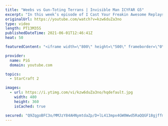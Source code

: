```yaml
---
title: "Weebs vs Gun-Toting Terrans | Invisible Man ICYFAR G5"
excerpt: "In this week’s episode of I Cast Your Freakin Awesome Replays (ICYFAR) players sent in their replays where they were they may use invisible units to spook their opponents!  NEW ICYFAR CHALLANGE: You will never get this! - Deny your opponents expansions and contain them at all costs. Send submissions"
originalUrl: https://youtube.com/watch?v=kzw6duZa3no
type: video
length: PT13M35S
publishedDateTime: 2021-06-01T12:46:41Z
heat: 50

featuredContent: "<iframe width=\"800\" height=\"500\" frameborder=\"0\" src=\"https://www.youtube.com/embed/kzw6duZa3no\" allow=\"accelerometer; autoplay; encrypted-media; gyroscope; picture-in-picture\" allowfullscreen></iframe>"

provider:
  name: PiG
  domain: youtube.com

topics:
  - StarCraft 2

images:
  - url: https://i.ytimg.com/vi/kzw6duZa3no/hqdefault.jpg
    width: 480
    height: 360
    isCached: true

secured: "Q9ZqgoBFC3o/MMJzY84AHNymtdaZp/D+lL413mpx4GW0Wwd5RaQQGF18gjffm2EH1x1VU8gn+mx/h87lQPZM6EXsxv/bQSnnbDDJcHpT1RDHjpfFS0swX6rhzIWU4CIkmMSuZLasWjHUs6pZUW0J/fUGUcu4Kq7U+mUY49K0gEThdaoKBIDKcb1CUNNLKdCnVhAbhgiftE0M8uOepd1ZjT/F2D6IWmDiH5dS9PZuqQ1TlimjA3QkIO2/S1ckVNFpucnfRSZeJwwz0Nw8zMigSaR+Sr1N9KK88VYNLFkXvGog5l7iJRNryWSAgwtu1aQdvVIY6lj7RD98xmIQXzKcBfH43Dw1nNDhQOdNlwqSaZSz1U6YtRdlKo9v3IW9fyw2vfcocS4qvxkXU5Tk228qOJQGARAqAFtQWKl8EUZBROU=;X2ny887znDxgYE6osaqFfQ=="
---
```


